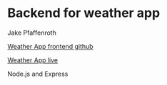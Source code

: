 # Backend for weather app
Jake Pfaffenroth

[Weather App frontend github](https://www.github.com/jakepfaffenroth/weather-app)

[Weather App live](weather.jakepfaf.dev)

Node.js and Express